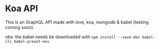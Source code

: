 # Koa API 

<p>This is an GraphQL API made with love, koa, mongodb & babel (testing coming soon). </p><p> obs: the babel needs be downloaded with <code>npm install --save-dev babel-cli babel-preset-env </code></p>
